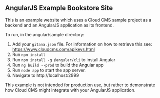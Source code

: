 ## AngularJS Example Bookstore Site

This is an example website which uses a Cloud CMS sample project as a backend and an AngularJS application as its frontend.

To run, in the angular/sample directory:

1. Add your `gitana.json` file. For information on how to retrieve this see: https://www.cloudcms.com/apikeys.html
2. Run `npm install`
3. Run `npm install -g @angular/cli` to install Angular
4. Run `ng build --prod` to build the Angular app
5. Run `node app` to start the app server.
6. Navigate to http://localhost:2999

This example is not intended for production use, but rather to demonstrate how Cloud CMS might integrate with your AngularJS application.

